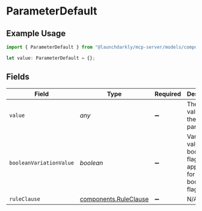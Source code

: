 # ParameterDefault

## Example Usage

```typescript
import { ParameterDefault } from "@launchdarkly/mcp-server/models/components";

let value: ParameterDefault = {};
```

## Fields

| Field                                                                    | Type                                                                     | Required                                                                 | Description                                                              |
| ------------------------------------------------------------------------ | ------------------------------------------------------------------------ | ------------------------------------------------------------------------ | ------------------------------------------------------------------------ |
| `value`                                                                  | *any*                                                                    | :heavy_minus_sign:                                                       | The default value for the given parameter                                |
| `booleanVariationValue`                                                  | *boolean*                                                                | :heavy_minus_sign:                                                       | Variation value for boolean flags. Not applicable for non-boolean flags. |
| `ruleClause`                                                             | [components.RuleClause](../../models/components/ruleclause.md)           | :heavy_minus_sign:                                                       | N/A                                                                      |